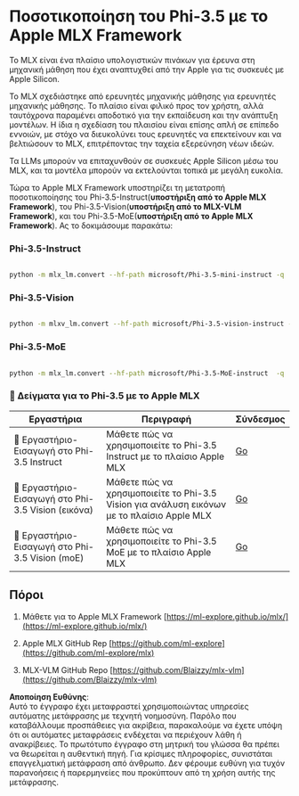 # **Ποσοτικοποίηση του Phi-3.5 με το Apple MLX Framework**

Το MLX είναι ένα πλαίσιο υπολογιστικών πινάκων για έρευνα στη μηχανική μάθηση που έχει αναπτυχθεί από την Apple για τις συσκευές με Apple Silicon.

Το MLX σχεδιάστηκε από ερευνητές μηχανικής μάθησης για ερευνητές μηχανικής μάθησης. Το πλαίσιο είναι φιλικό προς τον χρήστη, αλλά ταυτόχρονα παραμένει αποδοτικό για την εκπαίδευση και την ανάπτυξη μοντέλων. Η ίδια η σχεδίαση του πλαισίου είναι επίσης απλή σε επίπεδο εννοιών, με στόχο να διευκολύνει τους ερευνητές να επεκτείνουν και να βελτιώσουν το MLX, επιτρέποντας την ταχεία εξερεύνηση νέων ιδεών.

Τα LLMs μπορούν να επιταχυνθούν σε συσκευές Apple Silicon μέσω του MLX, και τα μοντέλα μπορούν να εκτελούνται τοπικά με μεγάλη ευκολία.

Τώρα το Apple MLX Framework υποστηρίζει τη μετατροπή ποσοτικοποίησης του Phi-3.5-Instruct(**υποστήριξη από το Apple MLX Framework**), του Phi-3.5-Vision(**υποστήριξη από το MLX-VLM Framework**), και του Phi-3.5-MoE(**υποστήριξη από το Apple MLX Framework**). Ας το δοκιμάσουμε παρακάτω:

### **Phi-3.5-Instruct**

```bash

python -m mlx_lm.convert --hf-path microsoft/Phi-3.5-mini-instruct -q

```

### **Phi-3.5-Vision**

```bash

python -m mlxv_lm.convert --hf-path microsoft/Phi-3.5-vision-instruct -q

```

### **Phi-3.5-MoE**

```bash

python -m mlx_lm.convert --hf-path microsoft/Phi-3.5-MoE-instruct  -q

```

### **🤖 Δείγματα για το Phi-3.5 με το Apple MLX**

| Εργαστήρια    | Περιγραφή | Σύνδεσμος |
| -------- | ------- |  ------- |
| 🚀 Εργαστήριο-Εισαγωγή στο Phi-3.5 Instruct  | Μάθετε πώς να χρησιμοποιείτε το Phi-3.5 Instruct με το πλαίσιο Apple MLX   |  [Go](../../../../../code/09.UpdateSamples/Aug/mlx-phi35-instruct.ipynb)    |
| 🚀 Εργαστήριο-Εισαγωγή στο Phi-3.5 Vision (εικόνα) | Μάθετε πώς να χρησιμοποιείτε το Phi-3.5 Vision για ανάλυση εικόνων με το πλαίσιο Apple MLX     |  [Go](../../../../../code/09.UpdateSamples/Aug/mlx-phi35-vision.ipynb)    |
| 🚀 Εργαστήριο-Εισαγωγή στο Phi-3.5 Vision (moE)   | Μάθετε πώς να χρησιμοποιείτε το Phi-3.5 MoE με το πλαίσιο Apple MLX  |  [Go](../../../../../code/09.UpdateSamples/Aug/mlx-phi35-moe.ipynb)    |

## **Πόροι**

1. Μάθετε για το Apple MLX Framework [https://ml-explore.github.io/mlx/](https://ml-explore.github.io/mlx/)

2. Apple MLX GitHub Rep [https://github.com/ml-explore](https://github.com/ml-explore/mlx)

3. MLX-VLM GitHub Repo [https://github.com/Blaizzy/mlx-vlm](https://github.com/Blaizzy/mlx-vlm)

**Αποποίηση Ευθύνης**:  
Αυτό το έγγραφο έχει μεταφραστεί χρησιμοποιώντας υπηρεσίες αυτόματης μετάφρασης με τεχνητή νοημοσύνη. Παρόλο που καταβάλλουμε προσπάθειες για ακρίβεια, παρακαλούμε να έχετε υπόψη ότι οι αυτόματες μεταφράσεις ενδέχεται να περιέχουν λάθη ή ανακρίβειες. Το πρωτότυπο έγγραφο στη μητρική του γλώσσα θα πρέπει να θεωρείται η αυθεντική πηγή. Για κρίσιμες πληροφορίες, συνιστάται επαγγελματική μετάφραση από άνθρωπο. Δεν φέρουμε ευθύνη για τυχόν παρανοήσεις ή παρερμηνείες που προκύπτουν από τη χρήση αυτής της μετάφρασης.